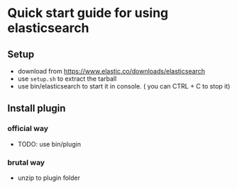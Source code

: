 # Quick start guide for using elasticsearch

## Setup

- download from https://www.elastic.co/downloads/elasticsearch
- use `setup.sh` to extract the tarball
- use bin/elasticsearch to start it in console. ( you can CTRL + C to stop it)

## Install plugin

### official way

- TODO: use bin/plugin

### brutal way

- unzip to plugin folder

